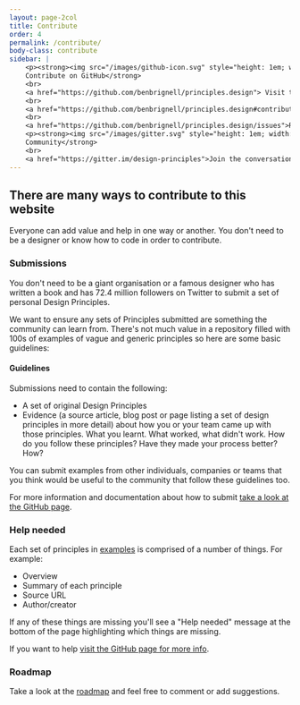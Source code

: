 ```yaml
---
layout: page-2col
title: Contribute
order: 4
permalink: /contribute/
body-class: contribute
sidebar: |
    <p><strong><img src="/images/github-icon.svg" style="height: 1em; width: auto;" alt="Contribute to this project on GitHub">
    Contribute on GitHub</strong>
    <br>
    <a href="https://github.com/benbrignell/principles.design"> Visit the GitHub repository</a>
    <br>
    <a href="https://github.com/benbrignell/principles.design#contributing"> Submitting & Editing Design Principles</a>
    <br>
    <a href="https://github.com/benbrignell/principles.design/issues">Reporting a bug or issue</a></p>
    <p><strong><img src="/images/gitter.svg" style="height: 1em; width: auto;" alt="Join the Community">
    Community</strong>
    <br>
    <a href="https://gitter.im/design-principles">Join the conversation on Gitter</a></p>
---
```

## There are many ways to contribute to this website

Everyone can add value and help in one way or another. You don't need to be a designer or know how to code in order to contribute.

### Submissions

You don't need to be a giant organisation or a famous designer who has written a book and has 72.4 million followers on Twitter to submit a set of personal Design Principles.

We want to ensure any sets of Principles submitted are something the community can learn from. There's not much value in a repository filled with 100s of examples of vague and generic principles so here are some basic guidelines:

#### Guidelines

Submissions need to contain the following:

* A set of original Design Principles
* Evidence (a source article, blog post or page listing a set of design principles in more detail) about how you or your team came up with those principles. What you learnt. What worked, what didn't work. How do you follow these principles? Have they made your process better? How?

You can submit examples from other individuals, companies or teams that you think would be useful to the community that follow these guidelines too.

For more information and documentation about how to submit [take a look at the GitHub page](https://github.com/benbrignell/principles.design#contributing).

### Help needed

Each set of principles in [examples](/examples) is comprised of a number of things. For example:
* Overview
* Summary of each principle
* Source URL
* Author/creator

If any of these things are missing you'll see a "Help needed" message at the bottom of the page highlighting which things are missing.

If you want to help [visit the GitHub page for more info](https://github.com/benbrignell/principles.design#contributing).

### Roadmap
Take a look at the [roadmap](https://github.com/benbrignell/design-principles/issues?q=is%3Aissue+is%3Aopen+label%3Aroadmap) and feel free to comment or add suggestions.
